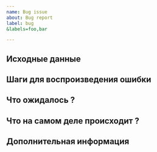 ```yaml
---
name: Bug issue
about: Bug report
label: bug
&labels=foo,bar

---
```


## Исходные данные

<!-- Ссылка на на каком странице возникает баг) -->

<!-- исходный код) -->

## Шаги для воспроизведения ошибки

<!-- 1 На странице example.com/form -->

<!-- 2 Выбрал input "Phone Number" -->

<!-- 3 При вводе в input, вводим любые цифры -->

<!-- P.S. По желанию можно gif вставить -->

## Что ожидалось ?

<!-- При заполнение формы, форма пропустить нас дальше -->

## Что на самом деле происходит ?

<!-- Возникает ошибка, и форма становиться не активным) -->

## Дополнительная информация
